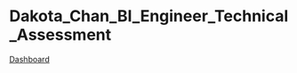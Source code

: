 # Dakota_Chan_BI_Engineer_Technical_Assessment

[Dashboard](https://lookerstudio.google.com/reporting/3103d044-fea8-4c95-a227-5336fb11735e/page/p_v66ctnuv6c)
